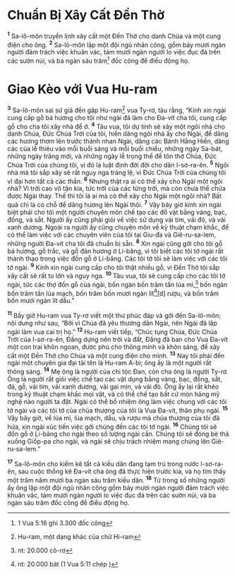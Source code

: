 # Chuẩn Bị Xây Cất Ðền Thờ
<sup><b>1</b></sup> Sa-lô-môn truyền lịnh xây cất một Ðền Thờ cho danh Chúa và một cung điện cho ông. <sup><b>2</b></sup> Sa-lô-môn lập một đội ngũ nhân công, gồm bảy mươi ngàn người đảm trách việc khuân vác, tám mươi ngàn người lo việc đục đá trên các sườn núi, và ba ngàn sáu trăm[^1] đốc công để điều động họ.

# Giao Kèo với Vua Hu-ram
<sup><b>3</b></sup> Sa-lô-môn sai sứ giả đến gặp Hu-ram[^2] vua Ty-rơ, tâu rằng, “Kính xin ngài cung cấp gỗ bá hương cho tôi như ngài đã làm cho Ða-vít cha tôi, cung cấp gỗ cho cha tôi xây nhà để ở. <sup><b>4</b></sup> Tâu vua, tôi dự tính sẽ xây một ngôi nhà cho danh Chúa, Ðức Chúa Trời của tôi, hiến dâng ngôi nhà ấy cho Ngài, để dâng các hương thơm lên trước thánh nhan Ngài, dâng các Bánh Hằng Hiến, dâng các của lễ thiêu vào mỗi buổi sáng và mỗi buổi chiều, những ngày Sa-bát, những ngày trăng mới, và những ngày lễ trọng thể để tôn thờ Chúa, Ðức Chúa Trời của chúng tôi, vì đó là luật định đời đời cho dân I-sơ-ra-ên. <sup><b>5</b></sup> Ngôi nhà mà tôi sắp xây sẽ rất nguy nga tráng lệ, vì Ðức Chúa Trời của chúng tôi vĩ đại hơn tất cả các thần. <sup><b>6</b></sup> Nhưng thật ra ai có thể xây cho Ngài một ngôi nhà? Vì trời cao vô tận kia, tức trời của các từng trời, mà còn chưa thể chứa được Ngài thay. Thế thì tôi là ai mà có thể xây cho Ngài một ngôi nhà? Bất quá chỉ là có chỗ để dâng hương lên Ngài thôi. <sup><b>7</b></sup> Vậy bây giờ kính xin ngài biệt phái cho tôi một người chuyên môn chế tạo các đồ vật bằng vàng, bạc, đồng, và sắt. Người ấy cũng phải giỏi về việc sử dụng vải tím, vải đỏ, và vải xanh dương. Ngoài ra người ấy cũng chuyên môn về kỹ thuật chạm khắc, để có thể làm việc với các chuyên viên của tôi tại Giu-đa và Giê-ru-sa-lem, những người Ða-vít cha tôi đã chuẩn bị sẵn. <sup><b>8</b></sup> Xin ngài cũng gởi cho tôi gỗ bá hương, gỗ trắc, và gỗ đàn hương ở Li-băng, vì tôi biết các tôi tớ ngài rất thành thạo trong việc đốn gỗ ở Li-băng. Các tôi tớ tôi sẽ làm việc với các tôi tớ ngài. <sup><b>9</b></sup> Kính xin ngài cung cấp cho tôi thật nhiều gỗ, vì Ðền Thờ tôi sắp xây cất sẽ rất to lớn và nguy nga. <sup><b>10</b></sup> Tâu vua, tôi sẽ cung cấp cho các tôi tớ ngài, tức các thợ đốn gỗ của ngài, bốn ngàn bốn trăm tấn lúa mì,[^3] bốn ngàn bốn trăm tấn lúa mạch, bốn trăm bốn mươi ngàn lít[^4][d] rượu, và bốn trăm bốn mươi ngàn lít dầu.”

<sup><b>11</b></sup> Bấy giờ Hu-ram vua Ty-rơ viết một thư phúc đáp và gởi đến Sa-lô-môn; nội dung như sau, “Bởi vì Chúa đã yêu thương dân Ngài, nên Ngài đã lập ngài làm vua cai trị họ.” <sup><b>12</b></sup> Hu-ram viết tiếp, “Chúc tụng Chúa, Ðức Chúa Trời của I-sơ-ra-ên, Ðấng dựng nên trời và đất, Ðấng đã ban cho Vua Ða-vít một con trai khôn ngoan, được phú cho thông minh và khôn sáng, để xây cất một Ðền Thờ cho Chúa và một cung điện cho mình. <sup><b>13</b></sup> Nay tôi phái đến ngài một chuyên gia đại tài tên là Hu-ram A-bi; ông ấy là một người rất thông sáng. <sup><b>14</b></sup> Mẹ ông là người của chi tộc Ðan, còn cha ông là người Ty-rơ. Ông là người rất giỏi việc chế tạo các vật dụng bằng vàng, bạc, đồng, sắt, đá, gỗ, vải tím, vải xanh dương, vải gai mịn, và vải đỏ. Ông ấy lại rất khéo trong kỹ thuật chạm khắc mọi vật, và có thể chế tạo bất cứ món hàng mỹ nghệ nào người ta đặt. Ngài có thể bổ nhiệm ông làm việc chung với các tôi tớ ngài và các tôi tớ của chúa thượng của tôi là Vua Ða-vít, thân phụ ngài. <sup><b>15</b></sup> Vậy bây giờ, về lúa mì, lúa mạch, dầu, và rượu mà chúa thượng của tôi đã hứa, xin ngài xúc tiến việc gởi chúng đến các tôi tớ ngài. <sup><b>16</b></sup> Chúng tôi sẽ đốn gỗ ở Li-băng cho ngài theo số lượng ngài cần. Chúng tôi sẽ đóng bè thả xuống Giốp-pa cho ngài, và ngài sẽ chịu trách nhiệm mang chúng lên Giê-ru-sa-lem.”

<sup><b>17</b></sup> Sa-lô-môn cho kiểm kê tất cả kiều dân đang tạm trú trong nước I-sơ-ra-ên, sau cuộc thống kê Ða-vít cha ông đã thực hiện trước kia, và họ tìm thấy một trăm năm mươi ba ngàn sáu trăm kiều dân. <sup><b>18</b></sup> Từ trong số những người ấy ông lập một đội ngũ nhân công gồm bảy mươi ngàn người đảm trách việc khuân vác, tám mươi ngàn người lo việc đục đá trên các sườn núi, và ba ngàn sáu trăm đốc công để điều động họ.

[^1]: 1 Vua 5:16 ghi 3.300 đốc công
[^2]: Hu-ram, một dạng khác của chữ Hi-ram
[^3]: nt: 20.000 cô-rơ
[^4]: nt: 20.000 bát (1 Vua 5:11 chép )
